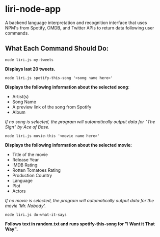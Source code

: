 # liri-node-app
A backend language interpretation and recognition interface that uses NPM's from Spotify, OMDB, and Twitter APIs to return data following user commands.

## What Each Command Should Do:

```node liri.js my-tweets```

**Displays last 20 tweets.**

```node liri.js spotify-this-song '<song name here>'```

**Displays the following information about the selected song:**
* Artist(s)
* Song Name
* A preview link of the song from Spotify
* Album

*If no song is selected, the program will automatically output data for "The Sign" by Ace of Base.*

```node liri.js movie-this '<movie name here>'```

**Displays the following information about the selected movie:**
* Title of the movie
* Release Year
* IMDB Rating
* Rotten Tomatoes Rating
* Production Country
* Language
* Plot
* Actors

*If no movie is selected, the program will automatically output data for the movie 'Mr. Nobody'.*

```node liri.js do-what-it-says```

**Follows text in random.txt and runs spotify-this-song for "I Want it That Way".**
